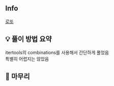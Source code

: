 ## Info
[로또](https://www.acmicpc.net/problem/6603)

## 💡 풀이 방법 요약
itertools의 combinations를 사용해서 간단하게 풀었음  
특별히 어렵지는 않았음
## 🙂 마무리
